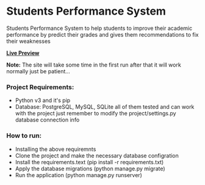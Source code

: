 # Students Performance System
Students Performance System to help students to improve their academic performance by predict their grades and gives them recommendations to fix their weaknesses

**[Live Preview](https://std-performance.herokuapp.com/dashboard/login/)**

**Note:** The site will take some time in the first run after that it will work normally just be patient...

### Project Requirements:
* Python v3 and it's pip
* Database: PostgreSQL, MySQL, SQLite all of them tested and can work with the project just remember to modify the project/settings.py database connection info

### How to run:
* Installing the above requiremnts
* Clone the project and make the necessary database configration
* Install the requirements.text (pip install -r requirements.txt)
* Apply the database migrations (python manage.py migrate)
* Run the application (python manage.py runserver)
